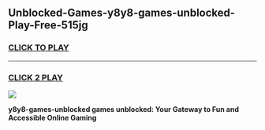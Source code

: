 
## Unblocked-Games-y8y8-games-unblocked-Play-Free-515jg
<h3>
<a href="https://premium76.site?title=y8y8-games-unblocked&ref=09A">CLICK TO PLAY</a></h3>
<hr>

<h3>
<a href="https://premium76.site?title=y8y8-games-unblocked&ref=09A">CLICK 2 PLAY</a>
  
</h3>

<a href="https://premium76.site?title=y8y8-games-unblocked&ref=09A"><img src="https://clearcache.store/games.png"></a>


**y8y8-games-unblocked games unblocked: Your Gateway to Fun and Accessible Online Gaming**
